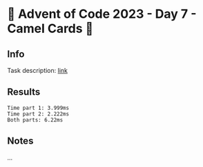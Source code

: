 # 🎄 Advent of Code 2023 - Day 7 - Camel Cards 🎄

## Info

Task description: [link](https://adventofcode.com/2023/day/7)

## Results

```
Time part 1: 3.999ms
Time part 2: 2.222ms
Both parts: 6.22ms
```

## Notes

...
